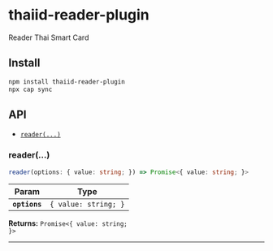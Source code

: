 # thaiid-reader-plugin

Reader Thai Smart Card

## Install

```bash
npm install thaiid-reader-plugin
npx cap sync
```

## API

<docgen-index>

* [`reader(...)`](#reader)

</docgen-index>

<docgen-api>
<!--Update the source file JSDoc comments and rerun docgen to update the docs below-->

### reader(...)

```typescript
reader(options: { value: string; }) => Promise<{ value: string; }>
```

| Param         | Type                            |
| ------------- | ------------------------------- |
| **`options`** | <code>{ value: string; }</code> |

**Returns:** <code>Promise&lt;{ value: string; }&gt;</code>

--------------------

</docgen-api>
